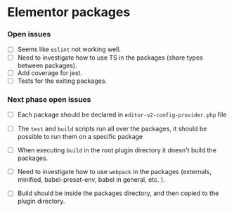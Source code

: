 # Elementor packages

### Open issues
- [ ] Seems like `eslint` not working well.
- [ ] Need to investigate how to use TS in the packages (share types between packages).
- [ ] Add coverage for jest.
- [ ] Tests for the exiting packages.

### Next phase open issues
- [ ] Each package should be declared in `editor-v2-config-provider.php` file
- [ ] The `test` and `build` scripts run all over the packages, it should be possible to run them on a specific package
- [ ] When executing `build` in the root plugin directory it doesn't build the packages.
- [ ] Need to investigate how to use `webpack` in the packages (externals, minified, babel-preset-env, babel in general, etc. ).
- [ ] Build should be inside the packages directory, and then copied to the plugin directory.

